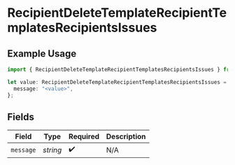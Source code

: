 # RecipientDeleteTemplateRecipientTemplatesRecipientsIssues

## Example Usage

```typescript
import { RecipientDeleteTemplateRecipientTemplatesRecipientsIssues } from "@documenso/sdk-typescript/models/errors";

let value: RecipientDeleteTemplateRecipientTemplatesRecipientsIssues = {
  message: "<value>",
};
```

## Fields

| Field              | Type               | Required           | Description        |
| ------------------ | ------------------ | ------------------ | ------------------ |
| `message`          | *string*           | :heavy_check_mark: | N/A                |
